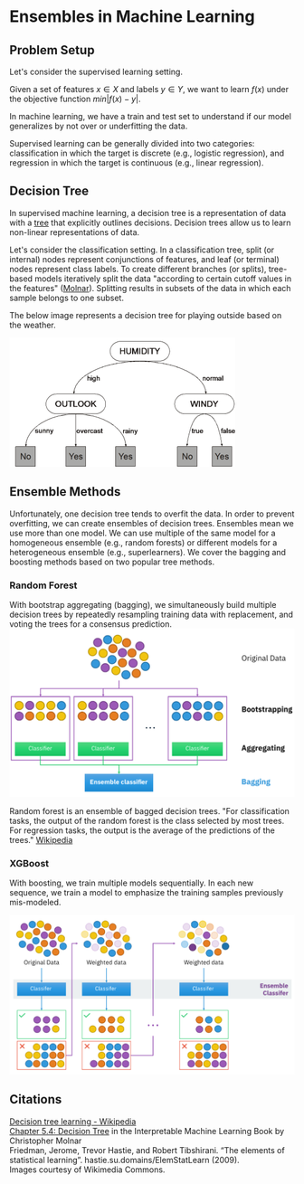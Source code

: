 # Ensembles in Machine Learning

## Problem Setup
Let's consider the supervised learning setting.  
  
Given a set of features $x \in X$ and labels $y \in Y$, we want to learn $f(x)$ under the objective function $min \left|f(x)-y \right|$.  

In machine learning, we have a train and test set to understand if our model generalizes by not over or underfitting the data.  

Supervised learning can be generally divided into two categories: classification in which the target is discrete (e.g., logistic regression), and regression in which the target is continuous (e.g., linear regression).

## Decision Tree
In supervised machine learning, a decision tree is a representation of data with a [tree](https://en.wikipedia.org/wiki/Tree_(abstract_data_type)#Terminology) that explicitly outlines decisions. Decision trees allow us to learn non-linear representations of data.  

Let's consider the classification setting. In a classification tree, split (or internal) nodes represent conjunctions of features, and leaf (or terminal) nodes represent class labels. To create different branches (or splits), tree-based models iteratively split the data "according to certain cutoff values in the features" ([Molnar](https://christophm.github.io/interpretable-ml-book/tree.html)). Splitting results in subsets of the data in which each sample belongs to one subset.  

The below image represents a decision tree for playing outside based on the weather. 

![A decision tree for playing outside based on the weather](https://github.com/LeliaPlusPlus/CJIT-ML4CJ/blob/main/recitations/ensembles/imgs/Decision_tree_for_playing_outside.png)

## Ensemble Methods
Unfortunately, one decision tree tends to overfit the data. In order to prevent overfitting, we can create ensembles of decision trees. Ensembles mean we use more than one model. We can use multiple of the same model for a homogeneous ensemble (e.g., random forests) or different models for a heterogeneous ensemble (e.g., superlearners). We cover the bagging and boosting methods based on two popular tree methods. 

### Random Forest
With bootstrap aggregating (bagging), we simultaneously build multiple decision trees by repeatedly resampling training data with replacement, and voting the trees for a consensus prediction.  
![A figure demonstrating how bagging works.](https://github.com/LeliaPlusPlus/CJIT-ML4CJ/blob/main/recitations/ensembles/imgs/Ensemble-Bagging.png)

Random forest is an ensemble of bagged decision trees. "For classification tasks, the output of the random forest is the class selected by most trees. For regression tasks, the output is the average of the predictions of the trees." [Wikipedia](https://en.wikipedia.org/wiki/Random_forest)

### XGBoost
With boosting, we train multiple models sequentially. In each new sequence, we train a model to emphasize the training samples previously mis-modeled.

![A figure demonstrating how boosting works.](https://github.com/LeliaPlusPlus/CJIT-ML4CJ/blob/main/recitations/ensembles/imgs/Ensemble-Boosting.png)

## Citations
[Decision tree learning - Wikipedia](https://en.wikipedia.org/wiki/Decision_tree_learning)  
[Chapter 5.4: Decision Tree](https://christophm.github.io/interpretable-ml-book/tree.html) in the Interpretable Machine Learning Book by Christopher Molnar  
Friedman, Jerome, Trevor Hastie, and Robert Tibshirani. “The elements of statistical learning”. hastie.su.domains/ElemStatLearn (2009).  
Images courtesy of Wikimedia Commons.

